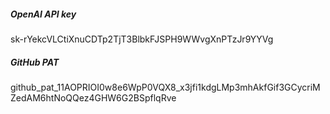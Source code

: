 ##### OpenAI API key 
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 


##### GitHub PAT 
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
